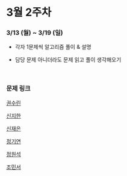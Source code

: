 # 3월 2주차

### 3/13 (월) ~ 3/19 (일)

- 각자 1문제씩 알고리즘 풀이 & 설명

- 담당 문제 아니더라도 문제 읽고 풀이 생각해오기
<br>


### 문제 링크

[권수린](https://www.acmicpc.net/problem/2579)

[신지한]()

[신재은](https://www.acmicpc.net/problem/14888)

[정기연](https://school.programmers.co.kr/learn/courses/30/lessons/42626)

[정원석]()

[조민서](https://www.acmicpc.net/problem/1967)

